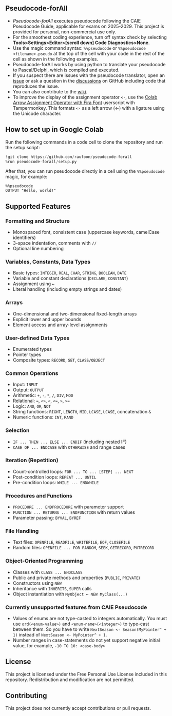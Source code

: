 
## Pseudocode-forAll 
- *Pseudocode-forAll* executes pseudocode following the CAIE Pseudocode Guide, applicable for exams on 2025-2029. This project is provided for personal, non-commercial use only.
- For the smoothest coding experience, turn off syntax check by selecting **Tools>Settings>Editor>[scroll down] Code Diagnostics>None**.
- Use the magic command syntax: `%%pseudocode` or `%%pseudocode <filename>.pseudo` at the top of the cell with your code in the rest of the cell as shown in the following examples.
- Pseudocode-forAll works by using python to translate your pseudocode to Pascal/Delphi, which is compiled and executed.
- If you suspect there are issues with the pseudocode translator, open an [issue](https://github.com/raufoon/pseudocode-forall/issues) or ask a question in the [discussions](https://github.com/raufoon/pseudocode-forall/discussions) on GitHub including code that reproduces the issue.
- You can also contribute to the [wiki](https://github.com/raufoon/pseudocode-forall/wiki).
- To improve the display of the assignment operator `<-`, use the [Colab Arrow Assignment Operator with Fira Font](https://greasyfork.org/en/scripts/542951-colab-arrow-assignment-operator-with-fira-font) userscript with Tampermonkey. This formats `<-` as a left arrow (←) with a ligature using the Unicode character.

## How to set up in Google Colab

Run the following commands in a code cell to clone the repository and run the setup script:

```python
!git clone https://github.com/raufoon/pseudocode-forall
%run pseudocode-forall/setup.py
````

After that, you can run pseudocode directly in a cell using the `%%pseudocode` magic, for example:

```pseudocode
%%pseudocode
OUTPUT "Hello, world!"
```

## Supported Features

### Formatting and Structure

* Monospaced font, consistent case (uppercase keywords, camelCase identifiers)
* 3-space indentation, comments with `//`
* Optional line numbering

### Variables, Constants, Data Types

* Basic types: `INTEGER`, `REAL`, `CHAR`, `STRING`, `BOOLEAN`, `DATE`
* Variable and constant declarations (`DECLARE`, `CONSTANT`)
* Assignment using `←`
* Literal handling (including empty strings and dates)

### Arrays

* One-dimensional and two-dimensional fixed-length arrays
* Explicit lower and upper bounds
* Element access and array-level assignments

### User-defined Data Types

* Enumerated types
* Pointer types
* Composite types: `RECORD`, `SET`, `CLASS/OBJECT`

### Common Operations

* Input: `INPUT`
* Output: `OUTPUT`
* Arithmetic: `+`, `-`, `*`, `/`, `DIV`, `MOD`
* Relational: `=`, `<>`, `<`, `<=`, `>`, `>=`
* Logic: `AND`, `OR`, `NOT`
* String functions: `RIGHT`, `LENGTH`, `MID`, `LCASE`, `UCASE`, concatenation `&`
* Numeric functions: `INT`, `RAND`

### Selection

* `IF ... THEN ... ELSE ... ENDIF` (including nested IF)
* `CASE OF ... ENDCASE` with `OTHERWISE` and range cases

### Iteration (Repetition)

* Count-controlled loops: `FOR ... TO ... [STEP] ... NEXT`
* Post-condition loops: `REPEAT ... UNTIL`
* Pre-condition loops: `WHILE ... ENDWHILE`

### Procedures and Functions

* `PROCEDURE ... ENDPROCEDURE` with parameter support
* `FUNCTION ... RETURNS ... ENDFUNCTION` with return values
* Parameter passing: `BYVAL`, `BYREF`

### File Handling

* Text files: `OPENFILE`, `READFILE`, `WRITEFILE`, `EOF`, `CLOSEFILE`
* Random files: `OPENFILE ... FOR RANDOM`, `SEEK`, `GETRECORD`, `PUTRECORD`

### Object-Oriented Programming

* Classes with `CLASS ... ENDCLASS`
* Public and private methods and properties (`PUBLIC`, `PRIVATE`)
* Constructors using `NEW`
* Inheritance with `INHERITS`, `SUPER` calls
* Object instantiation with `MyObject ← NEW MyClass(...)`

### Currently unsupported features from CAIE Pseudocode

* Values of enums are not type-casted to integers automatically. You must use `ord(<enum-value>)` and `<enum-name>(<integer>)` to type-cast between them. So you have to write `NextSeason <- Season(MyPointer^ + 1)` instead of `NextSeason <- MyPointer^ + 1`.
* Number ranges in case-statements do not yet support negative initial value, for example, `-10 TO 10: <case-body>`

## License

This project is licensed under the Free Personal Use License included in this repository. Redistribution and modification are not permitted.

## Contributing

This project does not currently accept contributions or pull requests.

